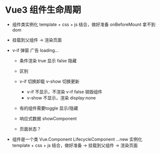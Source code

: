 # Vue3 组件生命周期
  - 组件类实例化
    template + css + js 结合，做好准备
    onBeforeMount  拿不到dom
  - 挂载到父组件 -> 渲染页面
- v-if
    弹窗 广告 loading... 
  - 条件渲染 true 显示 false 隐藏
  - 区别
  - v-if 切换卸载 v-show 切换更新
    - v-if 不显示，不渲染
    v-if false 销毁组件
    - v-show 不显示，渲染 display:none

  - 有的组件需要toggle 显示/隐藏
  - 响应式数据 showComponent
  - 页面状态？

- 组件是一个类 Vue.Component LifecycleComponent ...new 实例化
  template + css + js 结合，做好准备 -> 挂载到父组件 -> 渲染页面